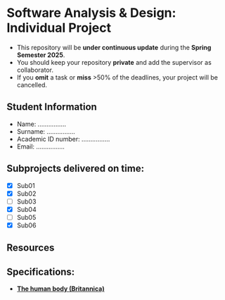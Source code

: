 # Software Analysis & Design: Individual Project
* This repository will be **under continuous update** during the **Spring Semester 2025**.
* You should keep your repository **private** and add the supervisor as collaborator.
* If you **omit** a task or **miss** >50% of the deadlines, your project will be cancelled.

## Student Information
* Name: ................
* Surname: ................
* Academic ID number: ................
* Email: ................

## Subprojects delivered on time:
- [x] Sub01
- [x] Sub02
- [ ] Sub03
- [x] Sub04
- [ ] Sub05
- [x] Sub06

## Resources
## Specifications:
* **[The human body (Britannica)](https://www.britannica.com/science/human-body)**
